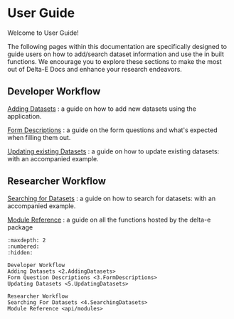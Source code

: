 # **User Guide**

Welcome to User Guide!

The following pages within this documentation are specifically designed to guide users on how to add/search dataset information and use the in built functions. We encourage you to explore these sections to make the most out of Delta-E Docs and enhance your research endeavors.

## Developer Workflow

[Adding Datasets](2.AddingDatasets) : a guide on how to add new datasets using the application.

[Form Descriptions](3.FormDescriptions) : a guide on the form questions and what's expected when filling them out.

[Updating existing Datasets](5.UpdatingDatasets) : a guide on how to update existing datasets: with an accompanied example.

## Researcher Workflow

[Searching for Datasets](4.SearchingDatasets) : a guide on how to search for datasets: with an accompanied example.

[Module Reference](api/modules) : a guide on all the functions hosted by the delta-e package

```{toctree}
:maxdepth: 2
:numbered:
:hidden:

Developer Workflow
Adding Datasets <2.AddingDatasets>
Form Question Descriptions <3.FormDescriptions>
Updating Datasets <5.UpdatingDatasets>

Researcher Workflow
Searching For Datasets <4.SearchingDatasets>
Module Reference <api/modules>
```

